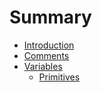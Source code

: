 # Summary

* [Introduction](README.md)
* [Comments](Comments.md)
* [Variables](Variables.md)
  * [Primitives](Primitives.md)